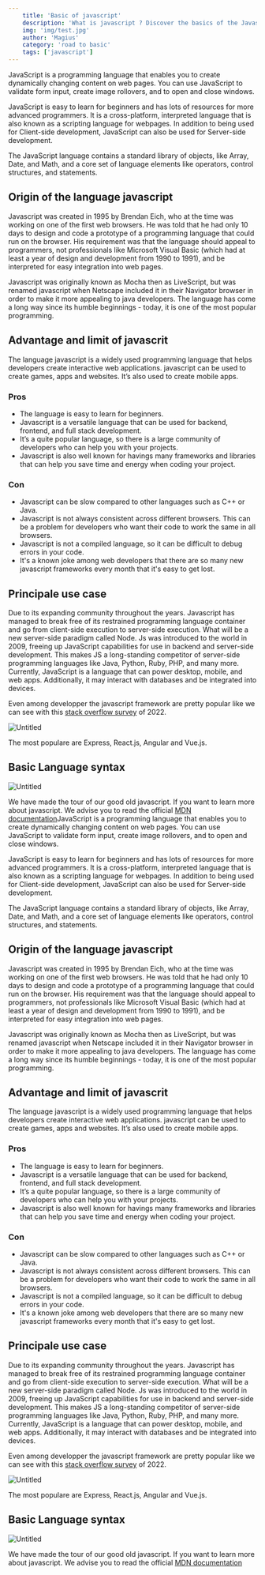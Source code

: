 ```yaml
---
    title: 'Basic of javascript'
    description: 'What is javascript ? Discover the basics of the Javascript language at the basis of web development.'
    img: 'img/test.jpg'
    author: 'Magius'
    category: 'road to basic'
    tags: ['javascript']
---
```

JavaScript is a programming language that enables you to create dynamically changing content on web pages. You can use JavaScript to validate form input, create image rollovers, and to open and close windows.

JavaScript is easy to learn for beginners and has lots of resources for more advanced programmers. It is a cross-platform, interpreted language that is also known as a scripting language for webpages. In addition to being used for Client-side development, JavaScript can also be used for Server-side development.

The JavaScript language contains a standard library of objects, like Array, Date, and Math, and a core set of language elements like operators, control structures, and statements.

## **Origin of the language javascript**

Javascript was created in 1995 by Brendan Eich, who at the time was working on one of the first web browsers. He was told that he had only 10 days to design and code a prototype of a programming language that could run on the browser. His requirement was that the language should appeal to programmers, not professionals like Microsoft Visual Basic (which had at least a year of design and development from 1990 to 1991), and be interpreted for easy integration into web pages.

Javascript was originally known as Mocha then as LiveScript, but was renamed javascript when Netscape included it in their Navigator browser in order to make it more appealing to java developers. The language has come a long way since its humble beginnings - today, it is one of the most popular programming.

## Advantage and limit of javascrit

The language javascript is a widely used programming language that helps developers create interactive web applications. javascript can be used to create games, apps and websites. It’s also used to create mobile apps.

### Pros

- The language is easy to learn for beginners.
- Javascript is a versatile language that can be used for backend, frontend, and full stack development.
- It’s a quite popular language, so there is a large community of developers who can help you with your projects.
- Javascript is also well known for havings many frameworks and libraries that can help you save time and energy when coding your project.

### Con

- Javascript can be slow compared to other languages such as C++ or Java.
- Javascript is not always consistent across different browsers. This can be a problem for developers who want their code to work the same in all browsers.
- Javascript is not a compiled language, so it can be difficult to debug errors in your code.
- It's a known joke among web developers that there are so many new javascript frameworks every month that it's easy to get lost.

## Principale use case

Due to its expanding community throughout the years. Javascript has managed to break free of its restrained programming language container and go from client-side execution to server-side execution. What will be a new server-side paradigm called Node. Js was introduced to the world in 2009, freeing up JavaScript capabilities for use in backend and server-side development.
This makes JS a long-standing competitor of server-side programming languages like Java, Python, Ruby, PHP, and many more.
Currently, JavaScript is a language that can power desktop, mobile, and web apps. Additionally, it may interact with databases and be integrated into devices.

Even among developper the javascript framework are pretty popular like we can see with this [stack overflow survey](https://survey.stackoverflow.co/2022/#section-most-popular-technologies-web-frameworks-and-technologies) of 2022.

![Untitled](https://s3-us-west-2.amazonaws.com/secure.notion-static.com/8381dc78-8d88-4c62-a3aa-1b1214d86aaa/Untitled.png)

The most populare are Express, React.js, Angular and Vue.js.

## Basic Language syntax

![Untitled](https://s3-us-west-2.amazonaws.com/secure.notion-static.com/43a9da3e-4e0c-43df-b4ae-aa90a4e18750/Untitled.png)

We have made the tour of our good old javascript. If you want to learn more about javascript. We advise you to read the official [MDN documentation](https://developer.mozilla.org/fr/docs/Web/JavaScript)JavaScript is a programming language that enables you to create dynamically changing content on web pages. You can use JavaScript to validate form input, create image rollovers, and to open and close windows.

JavaScript is easy to learn for beginners and has lots of resources for more advanced programmers. It is a cross-platform, interpreted language that is also known as a scripting language for webpages. In addition to being used for Client-side development, JavaScript can also be used for Server-side development.

The JavaScript language contains a standard library of objects, like Array, Date, and Math, and a core set of language elements like operators, control structures, and statements.

## **Origin of the language javascript**

Javascript was created in 1995 by Brendan Eich, who at the time was working on one of the first web browsers. He was told that he had only 10 days to design and code a prototype of a programming language that could run on the browser. His requirement was that the language should appeal to programmers, not professionals like Microsoft Visual Basic (which had at least a year of design and development from 1990 to 1991), and be interpreted for easy integration into web pages.

Javascript was originally known as Mocha then as LiveScript, but was renamed javascript when Netscape included it in their Navigator browser in order to make it more appealing to java developers. The language has come a long way since its humble beginnings - today, it is one of the most popular programming.

## Advantage and limit of javascrit

The language javascript is a widely used programming language that helps developers create interactive web applications. javascript can be used to create games, apps and websites. It’s also used to create mobile apps.

### Pros

- The language is easy to learn for beginners.
- Javascript is a versatile language that can be used for backend, frontend, and full stack development.
- It’s a quite popular language, so there is a large community of developers who can help you with your projects.
- Javascript is also well known for havings many frameworks and libraries that can help you save time and energy when coding your project.

### Con

- Javascript can be slow compared to other languages such as C++ or Java.
- Javascript is not always consistent across different browsers. This can be a problem for developers who want their code to work the same in all browsers.
- Javascript is not a compiled language, so it can be difficult to debug errors in your code.
- It's a known joke among web developers that there are so many new javascript frameworks every month that it's easy to get lost.

## Principale use case

Due to its expanding community throughout the years. Javascript has managed to break free of its restrained programming language container and go from client-side execution to server-side execution. What will be a new server-side paradigm called Node. Js was introduced to the world in 2009, freeing up JavaScript capabilities for use in backend and server-side development.
This makes JS a long-standing competitor of server-side programming languages like Java, Python, Ruby, PHP, and many more.
Currently, JavaScript is a language that can power desktop, mobile, and web apps. Additionally, it may interact with databases and be integrated into devices.

Even among developper the javascript framework are pretty popular like we can see with this [stack overflow survey](https://survey.stackoverflow.co/2022/#section-most-popular-technologies-web-frameworks-and-technologies) of 2022.

![Untitled](https://s3-us-west-2.amazonaws.com/secure.notion-static.com/8381dc78-8d88-4c62-a3aa-1b1214d86aaa/Untitled.png)

The most populare are Express, React.js, Angular and Vue.js.

## Basic Language syntax

![Untitled](https://s3-us-west-2.amazonaws.com/secure.notion-static.com/43a9da3e-4e0c-43df-b4ae-aa90a4e18750/Untitled.png)

We have made the tour of our good old javascript. If you want to learn more about javascript. We advise you to read the official [MDN documentation](https://developer.mozilla.org/fr/docs/Web/JavaScript)